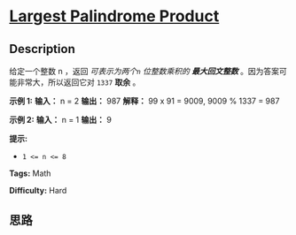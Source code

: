 # [Largest Palindrome Product][title]

## Description

给定一个整数 n ，返回 _可表示为两个`n` 位整数乘积的 **最大回文整数**_ 。因为答案可能非常大，所以返回它对 `1337` **取余** 。



**示例 1:**
            **输入：** n = 2    **输出：** 987    **解释：** 99 x 91 = 9009, 9009 % 1337 = 987    

**示例 2:**
            **输入：** n = 1    **输出：** 9    



**提示:**

  * `1 <= n <= 8`


**Tags:** Math

**Difficulty:** Hard

## 思路

[title]: https://leetcode-cn.com/problems/largest-palindrome-product
